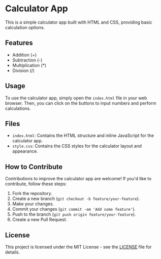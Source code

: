 # Calculator App

This is a simple calculator app built with HTML and CSS, providing basic calculation options.

## Features

- Addition (+)
- Subtraction (-)
- Multiplication (*)
- Division (/)

## Usage

To use the calculator app, simply open the `index.html` file in your web browser. Then, you can click on the buttons to input numbers and perform calculations.

## Files

- `index.html`: Contains the HTML structure and inline JavaScript for the calculator app.
- `style.css`: Contains the CSS styles for the calculator layout and appearance.

## How to Contribute

Contributions to improve the calculator app are welcome! If you'd like to contribute, follow these steps:

1. Fork the repository.
2. Create a new branch (`git checkout -b feature/your-feature`).
3. Make your changes.
4. Commit your changes (`git commit -am 'Add some feature'`).
5. Push to the branch (`git push origin feature/your-feature`).
6. Create a new Pull Request.

## License

This project is licensed under the MIT License - see the [LICENSE](LICENSE) file for details.
